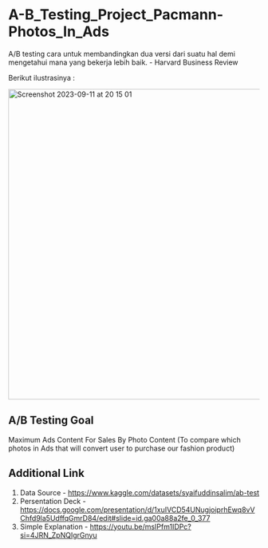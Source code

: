 # A-B_Testing_Project_Pacmann-Photos_In_Ads

A/B testing cara untuk membandingkan dua versi dari suatu hal demi mengetahui mana yang bekerja lebih baik. - Harvard Business Review

Berikut ilustrasinya :

<img width="622" alt="Screenshot 2023-09-11 at 20 15 01" src="https://github.com/rosyanas/A-B_Testing_Project_Pacmann-Photos_In_Ads/assets/61444164/4558cbb9-ff3d-45e8-a822-b843aa25dccc">


## A/B Testing Goal
Maximum Ads Content For Sales By Photo Content (To compare which photos in Ads that will convert user to purchase our fashion product)

## Additional Link
1. Data Source - https://www.kaggle.com/datasets/syaifuddinsalim/ab-test
2. Persentation Deck - https://docs.google.com/presentation/d/1xuIVCD54UNugjoiprhEwq8vVChfd9la5UdffqGmrD84/edit#slide=id.ga00a88a2fe_0_377
3. Simple Explanation - https://youtu.be/msIPfm1IDPc?si=4JRN_ZpNQIgrGnyu

